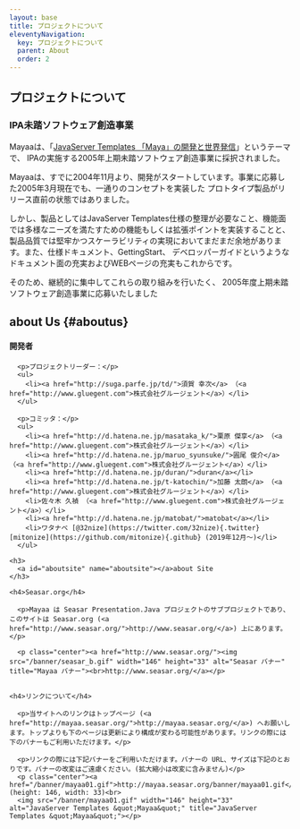 ```yaml
---
layout: base
title: プロジェクトについて
eleventyNavigation:
  key: プロジェクトについて
  parent: About 
  order: 2
---
```


## プロジェクトについて

### IPA未踏ソフトウェア創造事業
Mayaaは、「<a href="http://www.ipa.go.jp/jinzai/esp/2005mito1/gaiyou/10-13.html">JavaServer Templates 「Maya」の開発と世界発信</a>」というテーマで、 IPAの実施する2005年上期未踏ソフトウェア創造事業に採択されました。

Mayaaは、すでに2004年11月より、開発がスタートしています。事業に応募した2005年3月現在でも、一通りのコンセプトを実装した
プロトタイプ製品がリリース直前の状態ではありました。

しかし、製品としてはJavaServer Templates仕様の整理が必要なこと、機能面では多様なニーズを満たすための機能もしくは拡張ポイントを実装することと、
製品品質では堅牢かつスケーラビリティの実現においてまだまだ余地があります。また、仕様ドキュメント、GettingStart、 デベロッパーガイドというようなドキュメント面の充実およびWEBページの充実もこれからです。

そのため、継続的に集中してこれらの取り組みを行いたく、 2005年度上期未踏ソフトウェア創造事業に応募いたしました


## about Us {#aboutus}

#### 開発者

      <p>プロジェクトリーダー：</p>
      <ul>
        <li><a href="http://suga.parfe.jp/td/">須賀 幸次</a> （<a href="http://www.gluegent.com">株式会社グルージェント</a>）</li>
      </ul>

      <p>コミッタ：</p>
      <ul>
        <li><a href="http://d.hatena.ne.jp/masataka_k/">栗原 傑享</a> （<a href="http://www.gluegent.com">株式会社グルージェント</a>）</li>
        <li><a href="http://d.hatena.ne.jp/maruo_syunsuke/">圓尾 俊介</a> （<a href="http://www.gluegent.com">株式会社グルージェント</a>）</li>
        <li><a href="http://d.hatena.ne.jp/duran/">duran</a></li>
        <li><a href="http://d.hatena.ne.jp/t-katochin/">加藤 太朗</a> （<a href="http://www.gluegent.com">株式会社グルージェント</a>）</li>
        <li>佐々木 久禎 （<a href="http://www.gluegent.com">株式会社グルージェント</a>）</li>
        <li><a href="http://d.hatena.ne.jp/matobat/">matobat</a></li>
        <li>ワタナベ [@32nize](https://twitter.com/32nize){.twitter} [mitonize](https://github.com/mitonize){.github} (2019年12月〜)</li> 
      </ul>

    <h3>
      <a id="aboutsite" name="aboutsite"></a>about Site
    </h3>

    <h4>Seasar.org</h4>

      <p>Mayaa は Seasar Presentation.Java プロジェクトのサブプロジェクトであり、このサイトは Seasar.org (<a href="http://www.seasar.org/">http://www.seasar.org/</a>) 上にあります。</p>

      <p class="center"><a href="http://www.seasar.org/"><img src="/banner/seasar_b.gif" width="146" height="33" alt="Seasar バナー" title="Mayaa バナー"><br>http://www.seasar.org/</a></p>


    <h4>リンクについて</h4>

      <p>当サイトへのリンクはトップページ (<a href="http://mayaa.seasar.org/">http://mayaa.seasar.org/</a>) へお願いします。トップよりも下のページは更新により構成が変わる可能性があります。リンクの際には下のバナーもご利用いただけます。</p>

      <p>リンクの際には下記バナーをご利用いただけます。バナーの URL、サイズは下記のとおりです。バナーの改変はご遠慮ください。(拡大縮小は改変に含みません)</p>
      <p class="center"><a href="/banner/mayaa01.gif">http://mayaa.seasar.org/banner/mayaa01.gif</a> (height: 146, width: 33)<br>
      <img src="/banner/mayaa01.gif" width="146" height="33" alt="JavaServer Templates &quot;Mayaa&quot;" title="JavaServer Templates &quot;Mayaa&quot;"></p>
